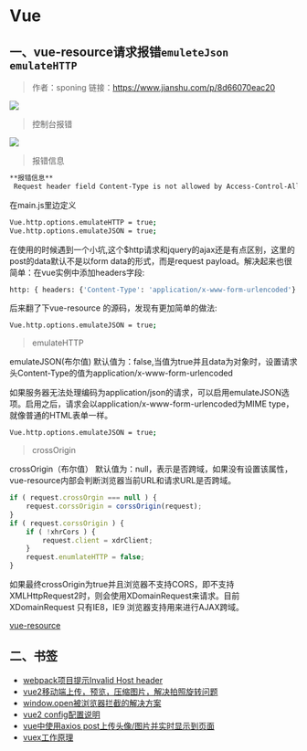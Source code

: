 # Vue

## 一、vue-resource请求报错`emuleteJson emulateHTTP`

> 作者：sponing
> 链接：https://www.jianshu.com/p/8d66070eac20

<img src="/image/a.png">

> 控制台报错

<img src="/image/b.png">

> 报错信息

``` bash
**报错信息**
 Request header field Content-Type is not allowed by Access-Control-Allow-Headers in preflight response.
```

在main.js里边定义

``` bash
Vue.http.options.emulateHTTP = true;
Vue.http.options.emulateJSON = true;
```

在使用的时候遇到一个小坑,这个$http请求和jquery的ajax还是有点区别，这里的post的data默认不是以form data的形式，而是request payload。解决起来也很简单：在vue实例中添加headers字段:

``` bash
http: { headers: {'Content-Type': 'application/x-www-form-urlencoded'} }
```

后来翻了下vue-resource
的源码，发现有更加简单的做法:

``` bash
Vue.http.options.emulateJSON = true;
```

> emulateHTTP

emulateJSON(布尔值)
默认值为：false,当值为true并且data为对象时，设置请求头Content-Type的值为application/x-www-form-urlencoded

如果服务器无法处理编码为application/json的请求，可以启用emulateJSON选项。启用之后，请求会以application/x-www-form-urlencoded为MIME type，就像普通的HTML表单一样。

```bash
Vue.http.options.emulateJSON = true;
```

> crossOrigin

crossOrigin（布尔值）
默认值为：null，表示是否跨域，如果没有设置该属性，vue-resource内部会判断浏览器当前URL和请求URL是否跨域。

``` Javascript
if ( request.crossOrgin === null ) {
    request.corssOrigin = corssOrigin(request);
}
if ( request.corssOrigin ) {
    if ( !xhrCors ) {
        request.client = xdrClient;
    }
    request.enumlateHTTP = false;
}
```

如果最终crossOrigin为true并且浏览器不支持CORS，即不支持XMLHttpRequest2时，则会使用XDomainRequest来请求。目前XDomainRequest 只有IE8，IE9 浏览器支持用来进行AJAX跨域。

[vue-resource](https://segmentfault.com/a/1190000007087934)
## 二、书签

- [webpack项目提示Invalid Host header](https://blog.csdn.net/bodhiye/article/details/78523333)
- [vue2移动端上传，预览，压缩图片，解决拍照旋转问题](https://blog.csdn.net/xiaogezl/article/details/70156500)
- [window.open被浏览器拦截的解决方案](https://www.cnblogs.com/firstdream/p/6008521.html)
- [vue2 config配置说明](https://www.cnblogs.com/whkl-m/p/6627864.html)
- [vue中使用axios post上传头像/图片并实时显示到页面](https://blog.csdn.net/myt_Never/article/details/80106426)
- [vuex工作原理](https://juejin.im/entry/5b7a21bf51882542eb2dd685?utm_source=gold_browser_extension)
